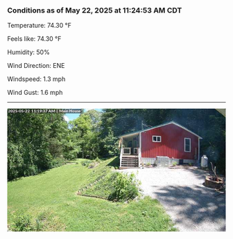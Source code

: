 ### Conditions as of May 22, 2025 at 11:24:53 AM CDT 

Temperature: 74.30 &deg;F

Feels like: 74.30 &deg;F

Humidity: 50%

Wind Direction: ENE

Windspeed: 1.3 mph

Wind Gust: 1.6 mph

---

<img src="./images/latest.jpeg"/>

